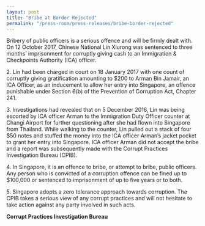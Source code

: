 ```yaml
---
layout: post
title: "Bribe at Border Rejected"
permalink: "/press-room/press-releases/bribe-border-rejected"
---
```

Bribery of public officers is a serious offence and will be firmly dealt with. On 12 October 2017, Chinese National Lin Xiurong was sentenced to three months’ imprisonment for corruptly giving cash to an Immigration & Checkpoints Authority (ICA) officer.

2\.        Lin had been charged in court on 18 January 2017 with one count of corruptly giving gratification amounting to $200 to Arman Bin Jamair, an ICA Officer, as an inducement to allow her entry into Singapore, an offence punishable under Section 6(b) of the Prevention of Corruption Act, Chapter 241.

3\.        Investigations had revealed that on 5 December 2016, Lin was being escorted by ICA officer Arman to the Immigration Duty Officer counter at Changi Airport for further questioning after she had flown into Singapore from Thailand. While walking to the counter, Lin pulled out a stack of four $50 notes and stuffed the money into the ICA officer Arman’s jacket pocket to grant her entry into Singapore. ICA officer Arman did not accept the bribe and a report was subsequently made with the Corrupt Practices Investigation Bureau (CPIB).

4\.        In Singapore, it is an offence to bribe, or attempt to bribe, public officers. Any person who is convicted of a corruption offence can be fined up to $100,000 or sentenced to imprisonment of up to five years or to both.

5\.        Singapore adopts a zero tolerance approach towards corruption. The CPIB takes a serious view of any corrupt practices and will not hesitate to take action against any party involved in such acts.

**Corrupt Practices Investigation Bureau**
